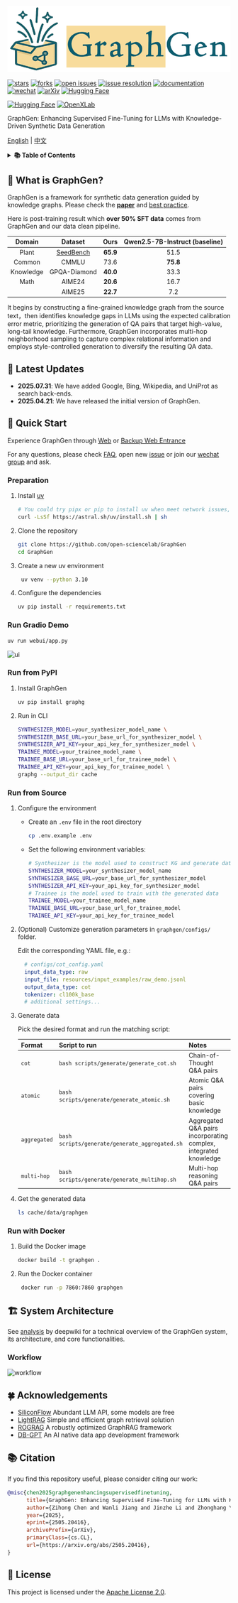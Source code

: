 <p align="center">
  <img src="resources/images/logo.png"/>
</p>

<!-- icon -->

[![stars](https://img.shields.io/github/stars/open-sciencelab/GraphGen.svg)](https://github.com/open-sciencelab/GraphGen)
[![forks](https://img.shields.io/github/forks/open-sciencelab/GraphGen.svg)](https://github.com/open-sciencelab/GraphGen)
[![open issues](https://img.shields.io/github/issues-raw/open-sciencelab/GraphGen)](https://github.com/open-sciencelab/GraphGen/issues)
[![issue resolution](https://img.shields.io/github/issues-closed-raw/open-sciencelab/GraphGen)](https://github.com/open-sciencelab/GraphGen/issues)
[![documentation](https://img.shields.io/badge/docs-latest-blue)](https://graphgen-cookbook.readthedocs.io/en/latest/)
[![wechat](https://img.shields.io/badge/wechat-brightgreen?logo=wechat&logoColor=white)](https://cdn.vansin.top/internlm/dou.jpg)
[![arXiv](https://img.shields.io/badge/Paper-arXiv-white)](https://arxiv.org/abs/2505.20416)
[![Hugging Face](https://img.shields.io/badge/Paper-on%20HF-white?logo=huggingface&logoColor=yellow)](https://huggingface.co/papers/2505.20416)

[![Hugging Face](https://img.shields.io/badge/Demo-on%20HF-blue?logo=huggingface&logoColor=yellow)](https://huggingface.co/spaces/chenzihong/GraphGen)
[![OpenXLab](https://img.shields.io/badge/Demo-on%20OpenXLab-blue?logo=openxlab&logoColor=yellow)](https://g-app-center-000704-6802-aerppvq.openxlab.space)


GraphGen: Enhancing Supervised Fine-Tuning for LLMs with Knowledge-Driven Synthetic Data Generation

[English](README.md) | [中文](README_ZH.md)

<details close>
<summary><b>📚 Table of Contents</b></summary>

- 📝 [What is GraphGen?](#-what-is-graphgen)
- 📌 [Latest Updates](#-latest-updates)
- 🚀 [Quick Start](#-quick-start)
- 🏗️ [System Architecture](#-system-architecture)
- 🍀 [Acknowledgements](#-acknowledgements)
- 📚 [Citation](#-citation)
- 📜 [License](#-license)

[//]: # (- 🌟 [Key Features]&#40;#-key-features&#41;)
[//]: # (- 📅 [Roadmap]&#40;#-roadmap&#41;)
[//]: # (- 💰 [Cost Analysis]&#40;#-cost-analysis&#41;)
[//]: # (- ⚙️ [Configurations]&#40;#-configurations&#41;)

</details>

## 📝 What is GraphGen?

GraphGen is a framework for synthetic data generation guided by knowledge graphs. Please check the [**paper**](https://arxiv.org/abs/2505.20416) and [best practice](https://github.com/open-sciencelab/GraphGen/issues/17).

Here is post-training result which **over 50% SFT data** comes from GraphGen and our data clean pipeline.

| Domain | Dataset | Ours | Qwen2.5-7B-Instruct (baseline)	|
| :-: | :-: | :-: | :-: |
| Plant| [SeedBench](https://github.com/open-sciencelab/SeedBench) | **65.9** | 51.5 |
| Common | CMMLU | 73.6 | **75.8** |
| Knowledge | GPQA-Diamond | **40.0** | 33.3 |
| Math | AIME24 | **20.6** | 16.7 |
| | AIME25 | **22.7** | 7.2 |

It begins by constructing a fine-grained knowledge graph from the source text，then identifies knowledge gaps in LLMs using the expected calibration error metric, prioritizing the generation of QA pairs that target high-value, long-tail knowledge.
Furthermore, GraphGen incorporates multi-hop neighborhood sampling to capture complex relational information and employs style-controlled generation to diversify the resulting QA data.

## 📌 Latest Updates

- **2025.07.31**: We have added Google, Bing, Wikipedia, and UniProt as search back-ends.
- **2025.04.21**: We have released the initial version of GraphGen.

## 🚀 Quick Start

Experience GraphGen through [Web](https://g-app-center-000704-6802-aerppvq.openxlab.space) or [Backup Web Entrance](https://openxlab.org.cn/apps/detail/tpoisonooo/GraphGen)

For any questions, please check [FAQ](https://github.com/open-sciencelab/GraphGen/issues/10), open new [issue](https://github.com/open-sciencelab/GraphGen/issues) or join our [wechat group](https://cdn.vansin.top/internlm/dou.jpg) and ask.

### Preparation

1. Install [uv](https://docs.astral.sh/uv/reference/installer/)

    ```bash
    # You could try pipx or pip to install uv when meet network issues, refer the uv doc for more details
    curl -LsSf https://astral.sh/uv/install.sh | sh
    ```
2. Clone the repository

    ```bash
    git clone https://github.com/open-sciencelab/GraphGen
    cd GraphGen
    ```

3. Create a new uv environment

    ```bash
     uv venv --python 3.10
    ```
   
4. Configure the dependencies

    ```bash
    uv pip install -r requirements.txt
    ```

### Run Gradio Demo

   ```bash
   uv run webui/app.py
   ```

![ui](https://github.com/user-attachments/assets/3024e9bc-5d45-45f8-a4e6-b57bd2350d84)

### Run from PyPI

1. Install GraphGen
   ```bash
   uv pip install graphg
   ```

2. Run in CLI
   ```bash
   SYNTHESIZER_MODEL=your_synthesizer_model_name \
   SYNTHESIZER_BASE_URL=your_base_url_for_synthesizer_model \
   SYNTHESIZER_API_KEY=your_api_key_for_synthesizer_model \
   TRAINEE_MODEL=your_trainee_model_name \
   TRAINEE_BASE_URL=your_base_url_for_trainee_model \
   TRAINEE_API_KEY=your_api_key_for_trainee_model \
   graphg --output_dir cache
   ```

### Run from Source

1. Configure the environment
   - Create an `.env` file in the root directory
     ```bash
     cp .env.example .env
     ```
   - Set the following environment variables:
     ```bash
     # Synthesizer is the model used to construct KG and generate data
     SYNTHESIZER_MODEL=your_synthesizer_model_name
     SYNTHESIZER_BASE_URL=your_base_url_for_synthesizer_model
     SYNTHESIZER_API_KEY=your_api_key_for_synthesizer_model
     # Trainee is the model used to train with the generated data
     TRAINEE_MODEL=your_trainee_model_name
     TRAINEE_BASE_URL=your_base_url_for_trainee_model
     TRAINEE_API_KEY=your_api_key_for_trainee_model
     ```
2. (Optional) Customize generation parameters in `graphgen/configs/` folder.

   Edit the corresponding YAML file, e.g.:

    ```yaml
      # configs/cot_config.yaml
      input_data_type: raw
      input_file: resources/input_examples/raw_demo.jsonl
      output_data_type: cot
      tokenizer: cl100k_base
      # additional settings...
    ```

3. Generate data

   Pick the desired format and run the matching script:
   
   | Format       | Script to run                                  | Notes                                                             |
   | ------------ | ---------------------------------------------- |-------------------------------------------------------------------|
   | `cot`        | `bash scripts/generate/generate_cot.sh`        | Chain-of-Thought Q\&A pairs                                       |
   | `atomic`     | `bash scripts/generate/generate_atomic.sh`     | Atomic Q\&A pairs covering basic knowledge                        |
   | `aggregated` | `bash scripts/generate/generate_aggregated.sh` | Aggregated Q\&A pairs incorporating complex, integrated knowledge |
   | `multi-hop`  | `bash scripts/generate/generate_multihop.sh`   | Multi-hop reasoning Q\&A pairs                                    |


4. Get the generated data
   ```bash
   ls cache/data/graphgen
   ```

### Run with Docker
1. Build the Docker image
   ```bash
   docker build -t graphgen .
   ```
2. Run the Docker container
   ```bash
    docker run -p 7860:7860 graphgen
    ```


## 🏗️ System Architecture

See [analysis](https://deepwiki.com/open-sciencelab/GraphGen) by deepwiki for a technical overview of the GraphGen system, its architecture, and core functionalities. 


### Workflow
![workflow](resources/images/flow.png)


## 🍀 Acknowledgements
- [SiliconFlow](https://siliconflow.cn) Abundant LLM API, some models are free
- [LightRAG](https://github.com/HKUDS/LightRAG) Simple and efficient graph retrieval solution
- [ROGRAG](https://github.com/tpoisonooo/ROGRAG) A robustly optimized GraphRAG framework
- [DB-GPT](https://github.com/eosphoros-ai/DB-GPT) An AI native data app development framework


## 📚 Citation
If you find this repository useful, please consider citing our work:
```bibtex
@misc{chen2025graphgenenhancingsupervisedfinetuning,
      title={GraphGen: Enhancing Supervised Fine-Tuning for LLMs with Knowledge-Driven Synthetic Data Generation}, 
      author={Zihong Chen and Wanli Jiang and Jinzhe Li and Zhonghang Yuan and Huanjun Kong and Wanli Ouyang and Nanqing Dong},
      year={2025},
      eprint={2505.20416},
      archivePrefix={arXiv},
      primaryClass={cs.CL},
      url={https://arxiv.org/abs/2505.20416}, 
}
```

## 📜 License
This project is licensed under the [Apache License 2.0](LICENSE).

